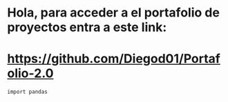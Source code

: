 # Hola, para acceder a el portafolio de proyectos entra a este link:
# https://github.com/Diegod01/Portafolio-2.0

```
import pandas
```



⠀⠀⠀⠀⠀⠀⠀⠀
⠀⠀⠀⠀
